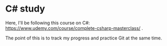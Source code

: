 # C# study
Here, I'll be following this course on C#: https://www.udemy.com/course/complete-csharp-masterclass/ .

The point of this is to track my progress and practice Git at the same time.
